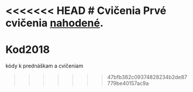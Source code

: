 <<<<<<< HEAD
﻿# Cvičenia
Prvé cvičenia [nahodené](CV01/).
=======
# Kod2018
kódy k prednáškam a cvičeniam
>>>>>>> 47bfb382c09374828234b2de87779be40157ac9a
